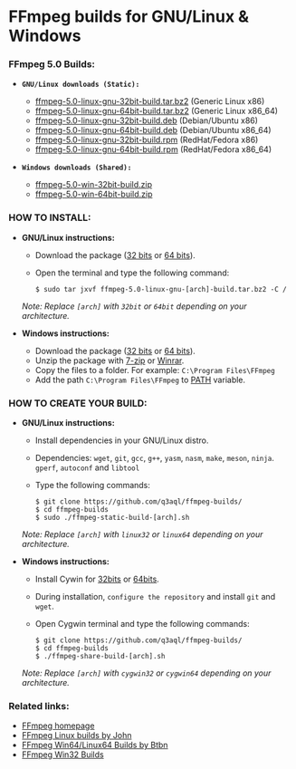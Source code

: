 FFmpeg builds for GNU/Linux & Windows
=====================================

### FFmpeg 5.0 Builds:

  * **`GNU/Linux downloads (Static):`**
  
    * [ffmpeg-5.0-linux-gnu-32bit-build.tar.bz2](https://github.com/q3aql/ffmpeg-builds/releases/download/v5.0/ffmpeg-5.0-linux-gnu-32bit-build.tar.bz2) (Generic Linux x86)
    * [ffmpeg-5.0-linux-gnu-64bit-build.tar.bz2](https://github.com/q3aql/ffmpeg-builds/releases/download/v5.0/ffmpeg-5.0-linux-gnu-64bit-build.tar.bz2) (Generic Linux x86_64)
    * [ffmpeg-5.0-linux-gnu-32bit-build.deb](https://github.com/q3aql/ffmpeg-builds/releases/download/v5.0/ffmpeg-5.0-linux-gnu-32bit-build.deb) (Debian/Ubuntu x86)
    * [ffmpeg-5.0-linux-gnu-64bit-build.deb](https://github.com/q3aql/ffmpeg-builds/releases/download/v5.0/ffmpeg-5.0-linux-gnu-64bit-build.deb) (Debian/Ubuntu x86_64)
    * [ffmpeg-5.0-linux-gnu-32bit-build.rpm](https://github.com/q3aql/ffmpeg-builds/releases/download/v5.0/ffmpeg-5.0-linux-gnu-32bit-build.rpm) (RedHat/Fedora x86)
    * [ffmpeg-5.0-linux-gnu-64bit-build.rpm](https://github.com/q3aql/ffmpeg-builds/releases/download/v5.0/ffmpeg-5.0-linux-gnu-64bit-build.rpm) (RedHat/Fedora x86_64)
       
  * **`Windows downloads (Shared):`**
  
    * [ffmpeg-5.0-win-32bit-build.zip](https://github.com/q3aql/ffmpeg-builds/releases/download/v5.0/ffmpeg-5.0-win-32bit-build.zip)
    * [ffmpeg-5.0-win-64bit-build.zip](https://github.com/q3aql/ffmpeg-builds/releases/download/v5.0/ffmpeg-5.0-win-64bit-build.zip)

### HOW TO INSTALL:

  * **GNU/Linux instructions:**

    * Download the package ([32 bits](https://github.com/q3aql/ffmpeg-builds/releases/download/v5.0/ffmpeg-5.0-linux-gnu-32bit-build.tar.bz2) or [64 bits](https://github.com/q3aql/ffmpeg-builds/releases/download/v5.0/ffmpeg-5.0-linux-gnu-64bit-build.tar.bz2)).
    * Open the terminal and type the following command:
    
      ```shell
      $ sudo tar jxvf ffmpeg-5.0-linux-gnu-[arch]-build.tar.bz2 -C /
      ```
    
    _Note: Replace `[arch]` with `32bit` or `64bit` depending on your architecture._
      
  * **Windows instructions:**
    
    * Download the package ([32 bits](https://github.com/q3aql/ffmpeg-builds/releases/download/v5.0/ffmpeg-5.0-win-32bit-build.zip) or [64 bits](https://github.com/q3aql/ffmpeg-builds/releases/download/v5.0/ffmpeg-5.0-win-64bit-build.zip)).
    * Unzip the package with [7-zip](http://www.7-zip.org/) or [Winrar](http://www.rarlab.com/).
    * Copy the files to a folder. For example: `C:\Program Files\FFmpeg`
    * Add the path `C:\Program Files\FFmpeg` to [PATH](https://www.google.es/search?q=add+folder+to+PATH+on+Windows) variable.
    
### HOW TO CREATE YOUR BUILD:

  * **GNU/Linux instructions:**
  
    * Install dependencies in your GNU/Linux distro.
    * Dependencies: `wget`, `git`, `gcc`, `g++`, `yasm`, `nasm`, `make`, `meson`, `ninja`. `gperf`, `autoconf` and `libtool`
    * Type the following commands:

      ```shell
      $ git clone https://github.com/q3aql/ffmpeg-builds/
      $ cd ffmpeg-builds
      $ sudo ./ffmpeg-static-build-[arch].sh
      ```
    
    _Note: Replace `[arch]` with `linux32` or `linux64` depending on your architecture._
      
  * **Windows instructions:**
  
    * Install Cywin for [32bits](https://cygwin.com/setup-x86.exe) or [64bits](https://cygwin.com/setup-x86_64.exe).
    * During installation, `configure the repository` and install `git` and `wget`.
    * Open Cygwin terminal and type the following commands:
    
      ```shell
      $ git clone https://github.com/q3aql/ffmpeg-builds/
      $ cd ffmpeg-builds
      $ ./ffmpeg-share-build-[arch].sh
      ```
    
    _Note: Replace `[arch]` with `cygwin32` or `cygwin64` depending on your architecture._

### Related links:

  * [FFmpeg homepage](https://ffmpeg.org/)
  * [FFmpeg Linux builds by John](https://johnvansickle.com/ffmpeg/)
  * [FFmpeg Win64/Linux64 Builds by Btbn](https://github.com/BtbN/FFmpeg-Builds)
  * [FFmpeg Win32 Builds](https://github.com/sudo-nautilus/FFmpeg-Builds-Win32)

